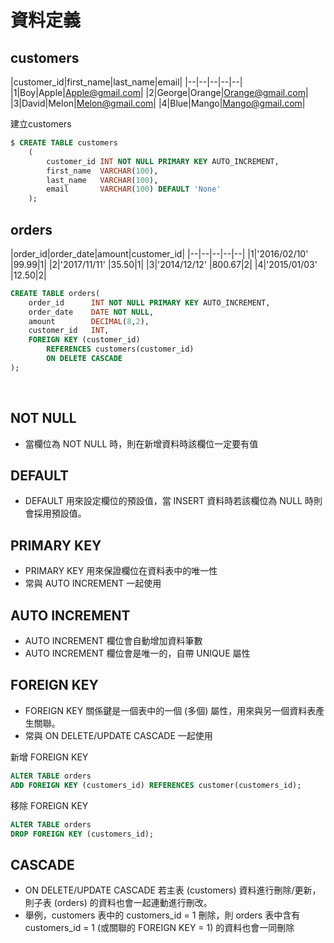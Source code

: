 # 資料定義
## customers
|customer_id|first_name|last_name|email|
|--|--|--|--|--|
|1|Boy|Apple|Apple@gmail.com|
|2|George|Orange|Orange@gmail.com|
|3|David|Melon|Melon@gmail.com|
|4|Blue|Mango|Mango@gmail.com|
</br>  

建立customers
```sql
$ CREATE TABLE customers
    (
        customer_id INT NOT NULL PRIMARY KEY AUTO_INCREMENT,
        first_name  VARCHAR(100),
        last_name   VARCHAR(100),
        email       VARCHAR(100) DEFAULT 'None'
    );
```

## orders
|order_id|order_date|amount|customer_id|
|--|--|--|--|--|
|1|'2016/02/10'	|99.99|1|
|2|'2017/11/11'	|35.50|1|
|3|'2014/12/12'	|800.67|2|
|4|'2015/01/03'	|12.50|2|
</br>

```sql
CREATE TABLE orders(
    order_id      INT NOT NULL PRIMARY KEY AUTO_INCREMENT,
    order_date    DATE NOT NULL,
    amount        DECIMAL(8,2),
    customer_id   INT,
    FOREIGN KEY (customer_id) 
        REFERENCES customers(customer_id)
        ON DELETE CASCADE
);
```
</br>

## NOT NULL

* 當欄位為 NOT NULL 時，則在新增資料時該欄位一定要有值

## DEFAULT
* DEFAULT 用來設定欄位的預設值，當 INSERT 資料時若該欄位為 NULL 時則會採用預設值。

## PRIMARY KEY
* PRIMARY KEY 用來保證欄位在資料表中的唯一性
* 常與 AUTO INCREMENT 一起使用

## AUTO INCREMENT
* AUTO INCREMENT 欄位會自動增加資料筆數
* AUTO INCREMENT 欄位會是唯一的，自帶 UNIQUE 屬性

## FOREIGN KEY
* FOREIGN KEY 關係鍵是一個表中的一個 (多個) 屬性，用來與另一個資料表產生關聯。
* 常與 ON DELETE/UPDATE CASCADE 一起使用

新增 FOREIGN KEY
```sql
ALTER TABLE orders
ADD FOREIGN KEY (customers_id) REFERENCES customer(customers_id);
```
移除 FOREIGN KEY
```sql
ALTER TABLE orders
DROP FOREIGN KEY (customers_id);
```


## CASCADE
* ON DELETE/UPDATE CASCADE 若主表 (customers) 資料進行刪除/更新，則子表 (orders) 的資料也會一起連動進行刪改。
* 舉例，customers 表中的 customers_id = 1 刪除，則 orders 表中含有 customers_id = 1 (或關聯的 FOREIGN KEY = 1) 的資料也會一同刪除